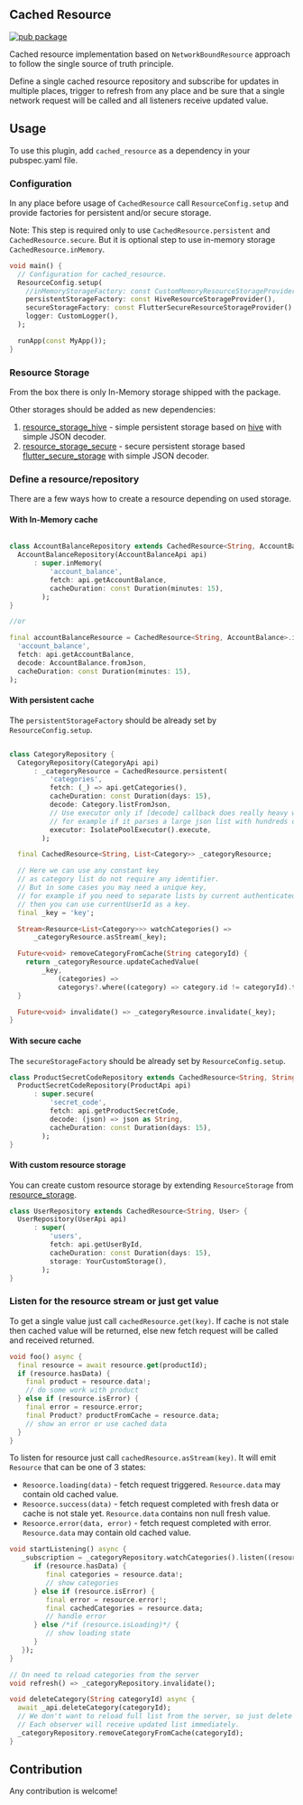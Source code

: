 ## Cached Resource

[![pub package](https://img.shields.io/pub/v/cached_resource.svg)](https://pub.dev/packages/cached_resource)

Cached resource implementation based on `NetworkBoundResource` approach
to follow the single source of truth principle.

Define a single cached resource repository and subscribe for updates in multiple places,
trigger to refresh from any place and be sure that a single network request will be called 
and all listeners receive updated value.

## Usage

To use this plugin, add `cached_resource` as a dependency in your pubspec.yaml file.

### Configuration

In any place before usage of `CachedResource` call `ResourceConfig.setup` and provide
factories for persistent and/or secure storage.

Note: This step is required only to use `CachedResource.persistent` and `CachedResource.secure`.
But it is optional step to use in-memory storage `CachedResource.inMemory`.

```dart
void main() {
  // Configuration for cached_resource.
  ResourceConfig.setup(
    //inMemoryStorageFactory: const CustomMemoryResourceStorageProvider(),
    persistentStorageFactory: const HiveResourceStorageProvider(),
    secureStorageFactory: const FlutterSecureResourceStorageProvider(),
    logger: CustomLogger(),
  );

  runApp(const MyApp());
}
```

### Resource Storage

From the box there is only In-Memory storage shipped with the package.

Other storages should be added as new dependencies:

1. [resource_storage_hive](https://pub.dev/packages/resource_storage_hive) - simple persistent
   storage based on [hive](https://pub.dev/packages/hive) with simple JSON decoder.
2. [resource_storage_secure](https://pub.dev/packages/resource_storage_secure) - secure persistent
   storage based [flutter_secure_storage](https://pub.dev/packages/flutter_secure_storage) with
   simple JSON decoder.

### Define a resource/repository

There are a few ways how to create a resource depending on used storage.

#### With In-Memory cache

```dart

class AccountBalanceRepository extends CachedResource<String, AccountBalance> {
  AccountBalanceRepository(AccountBalanceApi api)
      : super.inMemory(
          'account_balance',
          fetch: api.getAccountBalance,
          cacheDuration: const Duration(minutes: 15),
        );
}

//or

final accountBalanceResource = CachedResource<String, AccountBalance>.inMemory(
  'account_balance',
  fetch: api.getAccountBalance,
  decode: AccountBalance.fromJson,
  cacheDuration: const Duration(minutes: 15),
);

```

#### With persistent cache

The `persistentStorageFactory` should be already set by `ResourceConfig.setup`.

```dart

class CategoryRepository {
  CategoryRepository(CategoryApi api)
      : _categoryResource = CachedResource.persistent(
          'categories',
          fetch: (_) => api.getCategories(),
          cacheDuration: const Duration(days: 15),
          decode: Category.listFromJson,
          // Use executor only if [decode] callback does really heavy work,
          // for example if it parses a large json list with hundreds of heavy items
          executor: IsolatePoolExecutor().execute,
        );

  final CachedResource<String, List<Category>> _categoryResource;

  // Here we can use any constant key
  // as category list do not require any identifier.
  // But in some cases you may need a unique key,
  // for example if you need to separate lists by current authenticated user
  // then you can use currentUserId as a key.
  final _key = 'key';

  Stream<Resource<List<Category>>> watchCategories() =>
      _categoryResource.asStream(_key);

  Future<void> removeCategoryFromCache(String categoryId) {
    return _categoryResource.updateCachedValue(
        _key,
            (categories) =>
            categorys?.where((category) => category.id != categoryId).toList());
  }

  Future<void> invalidate() => _categoryResource.invalidate(_key);
}

```

#### With secure cache

The `secureStorageFactory` should be already set by `ResourceConfig.setup`.

```dart
class ProductSecretCodeRepository extends CachedResource<String, String> {
  ProductSecretCodeRepository(ProductApi api)
      : super.secure(
          'secret_code',
          fetch: api.getProductSecretCode,
          decode: (json) => json as String,
          cacheDuration: const Duration(days: 15),
        );
}
```

#### With custom resource storage

You can create custom resource storage by extending `ResourceStorage`
from [resource_storage](https://pub.dev/packages/resource_storage).

```dart
class UserRepository extends CachedResource<String, User> {
  UserRepository(UserApi api)
      : super(
          'users',
          fetch: api.getUserById,
          cacheDuration: const Duration(days: 15),
          storage: YourCustomStorage(),
        );
}
```

### Listen for the resource stream or just get value

To get a single value just call `cachedResource.get(key)`.
If cache is not stale then cached value will be returned,
else new fetch request will be called and received returned.

```dart
void foo() async {
  final resource = await resource.get(productId);
  if (resource.hasData) {
    final product = resource.data!;
    // do some work with product
  } else if (resource.isError) {
    final error = resource.error;
    final Product? productFromCache = resource.data;
    // show an error or use cached data
  }
}
```

To listen for resource just call `cachedResource.asStream(key)`.
It will emit `Resource` that can be one of 3 states:
 - `Resoorce.loading(data)` - fetch request triggered. `Resource.data` may contain old cached value.
 - `Resoorce.success(data)` - fetch request completed with fresh data or cache is not stale yet. `Resource.data` contains non null fresh value.
 - `Resoorce.error(data, error)` - fetch request completed with error. `Resource.data` may contain old cached value.

```dart
void startListening() async {
   _subscription = _categoryRepository.watchCategories().listen((resource) {
      if (resource.hasData) {
         final categories = resource.data!;
         // show categories
      } else if (resource.isError) {
         final error = resource.error!;
         final cachedCategories = resource.data;
         // handle error
      } else /*if (resource.isLoading)*/ { 
         // show loading state
      }
   });
}

// On need to reload categories from the server
void refresh() => _categoryRepository.invalidate();

void deleteCategory(String categoryId) async {
  await _api.deleteCategory(categoryId);
  // We don't want to reload full list from the server, so just delete item from the list in cache.
  // Each observer will receive updated list immediately.
  _categoryRepository.removeCategoryFromCache(categoryId);
}
```

## Contribution

Any contribution is welcome!

